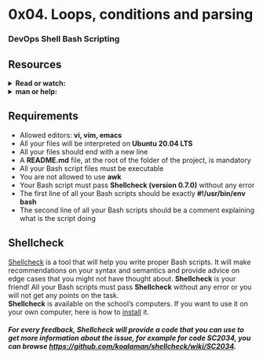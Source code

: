 # 0x04. Loops, conditions and parsing
### DevOps Shell Bash Scripting
## Resources

<details>

<summary><b>Read or watch:</b></summary>
* 1: [Loops sample](https://tldp.org/LDP/Bash-Beginners-Guide/html/sect_09_01.html)
* 2: [Variable assignment and arithmetic](https://tldp.org/LDP/abs/html/ops.html)
* 3: [Comparison operators](https://tldp.org/LDP/abs/html/comparison-ops.html)
* 4: [File test operators](https://tldp.org/LDP/abs/html/fto.html)
* 5: [Make your scripts portable](https://www.cyberciti.biz/tips/finding-bash-perl-python-portably-using-env.html)

</details>

<details>

<summary><b>man or help:</b></summary>
* env
* cut
* for
* while
* until
* if

</details>

## Requirements
* Allowed editors: <b>vi, vim, emacs</b>
* All your files will be interpreted on <b>Ubuntu 20.04 LTS</b>
* All your files should end with a new line
* A <b>README.md</b> file, at the root of the folder of the project, is mandatory
* All your Bash script files must be executable
* You are not allowed to use <b>awk</b>
* Your Bash script must pass <b>Shellcheck (version 0.7.0)</b> without any error
* The first line of all your Bash scripts should be exactly <b>#!/usr/bin/env bash</b>
* The second line of all your Bash scripts should be a comment explaining what is the script doing

## Shellcheck
[Shellcheck](https://github.com/koalaman/shellcheck) is a tool that will help you write
proper Bash scripts. It will make recommendations on your syntax and semantics and provide
advice on edge cases that you might not have thought about. <b>Shellcheck</b> is your
friend! All your Bash scripts must pass <b>Shellcheck</b> without any error or you will
not get any points on the task.  
<b>Shellcheck</b> is available on the school’s computers. If you want to use it on
your own computer, here is how to [install](https://github.com/koalaman/shellcheck#installing)
it.

##### For every feedback, Shellcheck will provide a code that you can use to get more information about the issue, for example for code SC2034, you can browse https://github.com/koalaman/shellcheck/wiki/SC2034.


